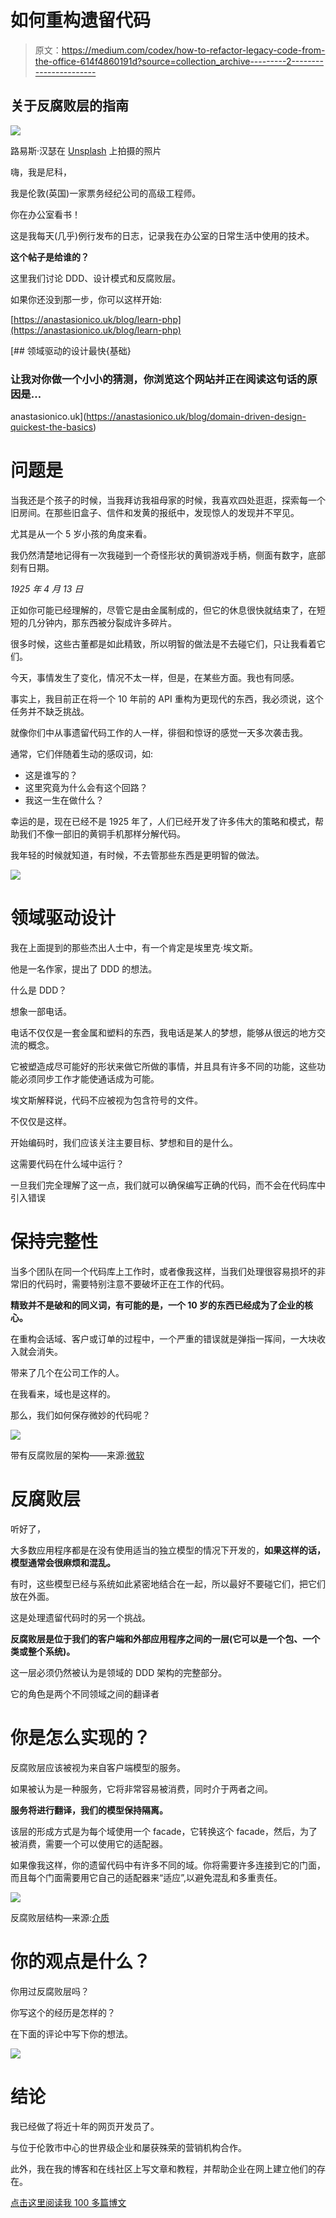 # 如何重构遗留代码

> 原文：<https://medium.com/codex/how-to-refactor-legacy-code-from-the-office-614f4860191d?source=collection_archive---------2----------------------->

## 关于反腐败层的指南

![](img/5525510222558c25efffa009931e07c8.png)

路易斯·汉瑟在 [Unsplash](https://unsplash.com?utm_source=medium&utm_medium=referral) 上拍摄的照片

嗨，我是尼科，

我是伦敦(英国)一家票务经纪公司的高级工程师。

你在办公室看书！

这是我每天(几乎)例行发布的日志，记录我在办公室的日常生活中使用的技术。

**这个帖子是给谁的？**

这里我们讨论 DDD、设计模式和反腐败层。

如果你还没到那一步，你可以这样开始:

[https://anastasionico.uk/blog/learn-php](https://anastasionico.uk/blog/learn-php)

[](https://anastasionico.uk/blog/domain-driven-design-quickest-the-basics) [## 领域驱动的设计最快{基础}

### 让我对你做一个小小的猜测，你浏览这个网站并正在阅读这句话的原因是…

anastasionico.uk](https://anastasionico.uk/blog/domain-driven-design-quickest-the-basics) 

# 问题是

当我还是个孩子的时候，当我拜访我祖母家的时候，我喜欢四处逛逛，探索每一个旧房间。在那些旧盒子、信件和发黄的报纸中，发现惊人的发现并不罕见。

尤其是从一个 5 岁小孩的角度来看。

我仍然清楚地记得有一次我碰到一个奇怪形状的黄铜游戏手柄，侧面有数字，底部刻有日期。

*1925 年 4 月 13 日*

正如你可能已经理解的，尽管它是由金属制成的，但它的休息很快就结束了，在短短的几分钟内，那东西被分裂成许多碎片。

很多时候，这些古董都是如此精致，所以明智的做法是不去碰它们，只让我看着它们。

今天，事情发生了变化，情况不太一样，但是，在某些方面。我也有同感。

事实上，我目前正在将一个 10 年前的 API 重构为更现代的东西，我必须说，这个任务并不缺乏挑战。

就像你们中从事遗留代码工作的人一样，徘徊和惊讶的感觉一天多次袭击我。

通常，它们伴随着生动的感叹词，如:

*   这是谁写的？
*   这里究竟为什么会有这个回路？
*   我这一生在做什么？

幸运的是，现在已经不是 1925 年了，人们已经开发了许多伟大的策略和模式，帮助我们不像一部旧的黄铜手机那样分解代码。

我年轻的时候就知道，有时候，不去管那些东西是更明智的做法。

![](img/0445a7240a8228cb5a156494fdd1ce8d.png)

# 领域驱动设计

我在上面提到的那些杰出人士中，有一个肯定是埃里克·埃文斯。

他是一名作家，提出了 DDD 的想法。

什么是 DDD？

想象一部电话。

电话不仅仅是一套金属和塑料的东西，我电话是某人的梦想，能够从很远的地方交流的概念。

它被塑造成尽可能好的形状来做它所做的事情，并且具有许多不同的功能，这些功能必须同步工作才能使通话成为可能。

埃文斯解释说，代码不应被视为包含符号的文件。

不仅仅是这样。

开始编码时，我们应该关注主要目标、梦想和目的是什么。

这需要代码在什么域中运行？

一旦我们完全理解了这一点，我们就可以确保编写正确的代码，而不会在代码库中引入错误

# 保持完整性

当多个团队在同一个代码库上工作时，或者像我这样，当我们处理很容易损坏的非常旧的代码时，需要特别注意不要破坏正在工作的代码。

**精致并不是破和的同义词，有可能的是，一个 10 岁的东西已经成为了企业的核心。**

在重构会话域、客户或订单的过程中，一个严重的错误就是弹指一挥间，一大块收入就会消失。

带来了几个在公司工作的人。

在我看来，域也是这样的。

那么，我们如何保存微妙的代码呢？

![](img/c0a529e75862b918fffc0c7315b09d55.png)

带有反腐败层的架构——来源:[微软](https://docs.microsoft.com/en-us/azure/architecture/patterns/anti-corruption-layer)

# 反腐败层

听好了，

大多数应用程序都是在没有使用适当的独立模型的情况下开发的，**如果这样的话，模型通常会很麻烦和混乱。**

有时，这些模型已经与系统如此紧密地结合在一起，所以最好不要碰它们，把它们放在外面。

这是处理遗留代码时的另一个挑战。

**反腐败层是位于我们的客户端和外部应用程序之间的一层(它可以是一个包、一个类或整个系统)。**

这一层必须仍然被认为是领域的 DDD 架构的完整部分。

它的角色是两个不同领域之间的翻译者

# 你是怎么实现的？

反腐败层应该被视为来自客户端模型的服务。

如果被认为是一种服务，它将非常容易被消费，同时介于两者之间。

**服务将进行翻译，我们的模型保持隔离。**

该层的形成方式是为每个域使用一个 facade，它转换这个 facade，然后，为了被消费，需要一个可以使用它的适配器。

如果像我这样，你的遗留代码中有许多不同的域。你将需要许多连接到它的门面，而且每个门面需要用它自己的适配器来“适应”,以避免混乱和多重责任。

![](img/bd1717370bd8ab0bb79fd09311694a03.png)

反腐败层结构—来源:[介质](/swlh/while-creating-something-new-take-care-of-those-who-use-the-old-92aa5f5c0039)

# 你的观点是什么？

你用过反腐败层吗？

你写这个的经历是怎样的？

在下面的评论中写下你的想法。

![](img/b416d3a2fd7b97fc207e1c01ae3969b2.png)

# 结论

我已经做了将近十年的网页开发员了。

与位于伦敦市中心的世界级企业和屡获殊荣的营销机构合作。

此外，我在我的博客和在线社区上写文章和教程，并帮助企业在网上建立他们的存在。

[点击这里阅读我 100 多篇博文](https://anastasionico.uk/blog)